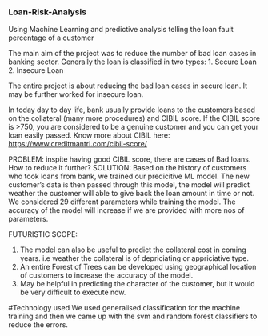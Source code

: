 ### Loan-Risk-Analysis
Using Machine Learning and predictive analysis telling the loan fault percentage of a customer


The main aim of the project was to reduce the number of bad loan cases in banking sector. 
Generally the loan is classified in two types:
	1. Secure Loan
	2. Insecure Loan


The entire project is about reducing the bad loan cases in secure loan. It may be further worked for insecure loan.

In today day to day life, bank usually provide loans to the customers based on the collateral (many more procedures) and CIBIL score.
If the CIBIL score is >750, you are considered to be a genuine customer and you can get your loan easily passed.  Know more about CIBIL here: https://www.creditmantri.com/cibil-score/

PROBLEM: inspite having good CIBIL score, there are cases of Bad loans. How to reduce it further?
SOLUTION:
Based on the history of customers who took loans from bank, we trained our predicitive ML model. 
The new customer’s data is then passed through this model, the model will predict weather the customer will able to give back the loan amount in time or not.
We considered 29 different parameters while training the model. The accuracy of the model will increase if we are provided with more nos of parameters.

FUTURISTIC SCOPE:
1. The model can also be useful to predict the collateral cost in coming years. i.e weather the collateral is of depriciating or appriciative type.
2.  An entire Forest of Trees can be developed using geographical location of customers to increase the accuracy of the model.
3. May be helpful in predicting the character of the customer, but it would be very difficult to execute now.


#Technology used
We used generalised classification for the machine training and then we came up with the svm and random forest classifiers to reduce  the errors. 
